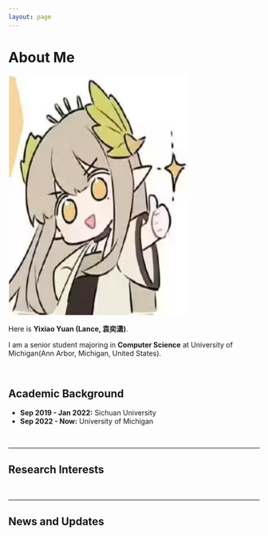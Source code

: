 ```yaml
---
layout: page
---
```


# About Me

<img src="MIUMIU.jpg" class="floatpic" width="360" height="480">

Here is **Yixiao Yuan (Lance, 袁奕潇)**.

I am a senior student majoring in **Computer Science** at University of Michigan(Ann Arbor, Michigan, United States).

<br>

## Academic Background

- **Sep 2019 - Jan 2022:** Sichuan University
- **Sep 2022 - Now:** University of Michigan

<br>

---

## Research Interests


<br>

---

## News and Updates

